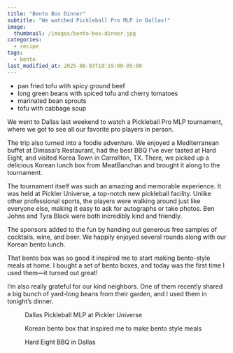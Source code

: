 ```yaml
---
title: "Bento Box Dinner"
subtitle: "We watched Pickleball Pro MLP in Dallas!"
image: 
  thumbnail: /images/bento-box-dinner.jpg
categories:
  - recipe
tags:
  - bento
last_modified_at: 2025-08-03T10:19:00-05:00
---
```


* pan fried tofu with spicy ground beef
* long green beans with spiced tofu and cherry tomatoes
* marinated bean sprouts 
* tofu with cabbage soup

We went to Dallas last weekend to watch a Pickleball Pro MLP tournament, where we got to see all our favorite pro players in person.

The trip also turned into a foodie adventure. We enjoyed a Mediterranean buffet at Dimassi’s Restaurant, had the best BBQ I’ve ever tasted at Hard Eight, and visited Korea Town in Carrollton, TX. There, we picked up a delicious Korean lunch box from MeatBanchan and brought it along to the tournament.

The tournament itself was such an amazing and memorable experience. It was held at Pickler Universe, a top-notch new pickleball facility. Unlike other professional sports, the players were walking around just like everyone else, making it easy to ask for autographs or take photos. Ben Johns and Tyra Black were both incredibly kind and friendly.

The sponsors added to the fun by handing out generous free samples of cocktails, wine, and beer. We happily enjoyed several rounds along with our Korean bento lunch.

That bento box was so good it inspired me to start making bento-style meals at home. I bought a set of bento boxes, and today was the first time I used them—it turned out great!

I’m also really grateful for our kind neighbors. One of them recently shared a big bunch of yard-long beans from their garden, and I used them in tonight’s dinner.


<figure class="align-left">
  <a href="#"><img src="{{ '/images/dallas-pickleball-mlp.jpg' | absolute_url }}" alt=""></a>
  <figcaption>Dallas Pickleball MLP at Pickler Universe</figcaption>
</figure> 


<figure class="align-left">
  <a href="#"><img src="{{ '/images/meatbanchan-bento.jpg' | absolute_url }}" alt=""></a>
  <figcaption>Korean bento box that inspired me to make bento style meals</figcaption>
</figure> 

<figure class="align-left">
  <a href="#"><img src="{{ '/images/hardeight-bbq.jpg' | absolute_url }}" alt=""></a>
  <figcaption>Hard Eight BBQ in Dallas</figcaption>
</figure> 

